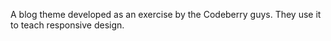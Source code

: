 A blog theme developed as an exercise by the Codeberry guys.
They use it to teach responsive design.